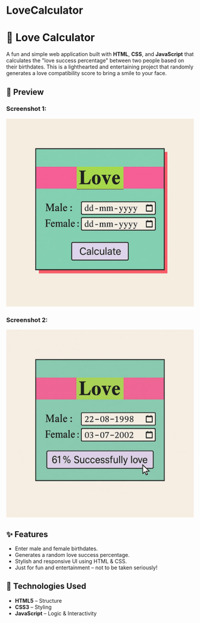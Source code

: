 # LoveCalculator
# 💖 Love Calculator

A fun and simple web application built with **HTML**, **CSS**, and **JavaScript** that calculates the "love success percentage" between two people based on their birthdates. This is a lighthearted and entertaining project that randomly generates a love compatibility score to bring a smile to your face.

## 📸 Preview

### Screenshot 1:
![Love Calculator Screenshot 1](LoveCal1.jpg)

### Screenshot 2:
![Love Calculator Screenshot 2](LoveCal2.jpg)



## ✨ Features

- Enter male and female birthdates.
- Generates a random love success percentage.
- Stylish and responsive UI using HTML & CSS.
- Just for fun and entertainment – not to be taken seriously!

## 🔧 Technologies Used

- **HTML5** – Structure
- **CSS3** – Styling
- **JavaScript** – Logic & Interactivity
